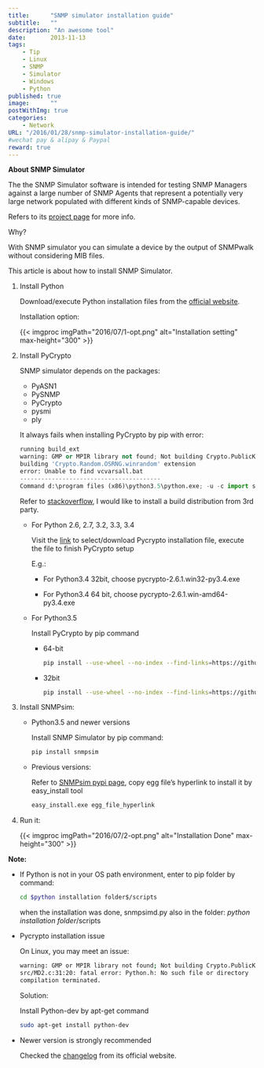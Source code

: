 ```yaml
---
title:      "SNMP simulator installation guide"
subtitle:   ""
description: "An awesome tool"
date:       2013-11-13
tags:
    - Tip
    - Linux
    - SNMP
    - Simulator
    - Windows
    - Python
published: true
image:      ""
postWithImg: true
categories:
    - Network
URL: "/2016/01/28/snmp-simulator-installation-guide/"
#wechat pay & alipay & Paypal
reward: true
---
```

**About SNMP Simulator**

The the SNMP Simulator software is intended for testing SNMP Managers against a large number of SNMP Agents that represent a potentially very large network populated with different kinds of SNMP-capable devices.

Refers to its [project page](https://github.com/etingof/snmpsim) for more info.

Why?

With SNMP simulator you can simulate a device by the output of SNMPwalk without considering MIB files.

This article is about how to install SNMP Simulator.

1. Install Python

    Download/execute Python installation files from the [official website](https://www.python.org/downloads/).

    Installation option:

    {{< imgproc imgPath="2016/07/1-opt.png" alt="Installation setting" max-height="300" >}}

2. Install PyCrypto

    SNMP simulator depends on the packages:

    - PyASN1
    - PySNMP
    - PyCrypto
    - pysmi
    - ply

    It always fails when installing PyCrypto by pip with error:

    ~~~python
    running build_ext
    warning: GMP or MPIR library not found; Not building Crypto.PublicKey._fastmath.
    building 'Crypto.Random.OSRNG.winrandom' extension
    error: Unable to find vcvarsall.bat
    ----------------------------------------
    Command d:\program files (x86)\python3.5\python.exe; -u -c import setuptools,tokenize;__file__='D:\\temp\\OSTEMP\\pip-build-9o27ywdt\\pycrypto\\setup.py';exec(compile(getattr(tokenize, 'open', open)(__file__).read().replace('\r\n', '\n'), __file__, 'exec')) install --record D:\temp\OSTEMP\pip-3h_5j6n8-record\install-record.txt --single-version-externally-managed --compile failed with error code 1 in D:\temp\OSTEMP\pip-build-9o27ywdt\pycrypto\
    ~~~

    Refer to [stackoverflow](http://stackoverflow.com/questions/32800336/pycrypto-on-python-3-5), I would like to install a build distribution from 3rd party.

    - For Python 2.6, 2.7, 3.2, 3.3, 3.4

        Visit the [link](http://www.voidspace.org.uk/python/pycrypto-2.6.1/) to select/download Pycrypto installation file, execute the file to finish PyCrypto setup

        E.g.:

        - For Python3.4 32bit,  choose pycrypto-2.6.1.win32-py3.4.exe

        - For Python3.4 64 bit, choose pycrypto-2.6.1.win-amd64-py3.4.exe

    - For Python3.5

        Install PyCrypto by pip command

        - 64-bit

            ~~~bash
            pip install --use-wheel --no-index --find-links=https://github.com/sfbahr/PyCrypto-Wheels/raw/master/pycrypto-2.6.1-cp35-none-win_amd64.whl pycrypto
            ~~~

        - 32bit

            ~~~bash
            pip install --use-wheel --no-index --find-links=https://github.com/sfbahr/PyCrypto-Wheels/raw/master/pycrypto-2.6.1-cp35-none-win32.whl pycrypto
            ~~~

3. Install SNMPsim:

    - Python3.5 and newer versions

        Install SNMP Simulator by pip command:

        ~~~bash
        pip install snmpsim
        ~~~

    - Previous versions:

        Refer to [SNMPsim pypi page](https://pypi.python.org/pypi/snmpsim/), copy egg file’s hyperlink to install it by easy_install tool

        ~~~bash
        easy_install.exe egg_file_hyperlink
        ~~~

4. Run it:

    {{< imgproc imgPath="2016/07/2-opt.png" alt="Installation Done" max-height="300" >}}

**Note:**

- If Python is not in your OS path environment, enter to pip folder by command:

    ~~~bash
    cd $python installation folder$/scripts
    ~~~

    when the installation was done, snmpsimd.py also in the folder: _python installation folder_/scripts

- Pycrypto installation issue

    On Linux, you may meet an issue:

    ~~~bash
    warning: GMP or MPIR library not found; Not building Crypto.PublicKey._fastmath.
    src/MD2.c:31:20: fatal error: Python.h: No such file or directory
    compilation terminated.
    ~~~

    Solution:

    Install Python-dev by apt-get command

    ~~~bash
    sudo apt-get install python-dev
    ~~~

- Newer version is strongly recommended

    Checked the [changelog](http://snmplabs.com/snmpsim/changelog.html) from its official website.
